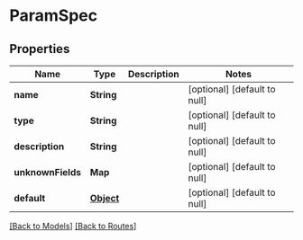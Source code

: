 # ParamSpec
## Properties

| Name | Type | Description | Notes |
|------------ | ------------- | ------------- | -------------|
| **name** | **String** |  | [optional] [default to null] |
| **type** | **String** |  | [optional] [default to null] |
| **description** | **String** |  | [optional] [default to null] |
| **unknownFields** | **Map** |  | [optional] [default to null] |
| **default** | [**Object**](.md) |  | [optional] [default to null] |

[[Back to Models]](../overview#models) [[Back to Routes]](../overview#routes)

